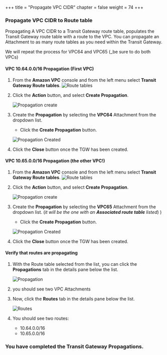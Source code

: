 +++
title = "Propagate VPC CIDR"
chapter = false
weight = 74
+++

### Propagate VPC CIDR to Route table

Propagating A VPC CIDR to a Transit Gateway route table, populates the Transit Gateway route table with a route to the VPC. You can propagate an Attachment to as many route tables as you need within the Transit Gateway.

We will repeat the process for VPC64 and VPC65 (_be sure to do both VPCs)


#### VPC 10.64.0.0/16 Propagation (First VPC)
1. From the **Amazon VPC** console and from the left menu select **Transit Gateway Route tables**.
   ![Route tables](/images/tgw-prop-list.png)

1. Click the **Action** button, and select **Create Propagation**.

   ![Propagation create](/images/tgw-prop-vpc64-create.png)

1. Create the **Propagation** by selecting the **VPC64** Attachment from the dropdown list.
    - Click the **Create Propagation** button.

    ![Propagation Created](/images/tgw-prop-vpc64-created.png)
1. Click the **Close** button once the TGW has been created.

#### VPC 10.65.0.0/16 Propagation (the other VPC!)
1. From the **Amazon VPC** console and from the left menu select **Transit Gateway Route tables**.
   ![Route tables](/images/tgw-prop-list.png)

1. Click the **Action** button, and select **Create Propagation**.

   ![Propagation create](/images/tgw-prop-vpc65-create.png)

1. Create the **Propagation** by selecting the **VPC65** Attachment from the dropdown list. (_it will be the one with an **Associated route table** listed_) )
    - Click the **Create Propagation** button.

    ![Propagation Created](/images/tgw-prop-vpc65-created.png)
1. Click the **Close** button once the TGW has been created.

#### Verify that routes are propagating


1. With the Route table selected from the list, you can click the **Propagations** tab in the details pane below the list. 

   ![Propagation](/images/tgw-rt-props.png)
1. you should see two VPC Attachments   

1. Now, click the **Routes** tab in the details pane below the list. 

   ![Routes](/images/tgw-rt-routes.png)
1. You should see two routes:
    - 10.64.0.0/16
    - 10.65.0.0/16

### You have completed the Transit Gateway Propagations.